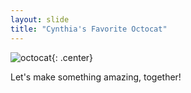 ```yaml
---
layout: slide
title: "Cynthia's Favorite Octocat"
---
```


![octocat](https://octodex.github.com/images/labtocat.png){: .center}

Let's make something amazing, together!
